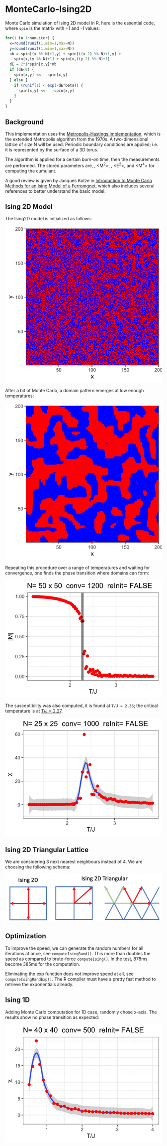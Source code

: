 # MonteCarlo-Ising2D
 Monte Carlo simulation of Ising 2D model in R, here is the essential code, where `spin` is the matrix with +1 and -1 values:

 ```R
 for(i in 1:num.iter) {
   x=round(runif(1,min=1,max=N))
   y=round(runif(1,min=1,max=N))
   nb = spin[(x %% N)+1,y] + spin[((x-2) %% N)+1,y] +
     spin[x,(y %% N)+1] + spin[x,((y-2) %% N)+1]
   dE = 2*J*spin[x,y]*nb
   if (dE<0) {
     spin[x,y] <<- -spin[x,y]
   } else {
     if (runif(1) < exp(-dE*beta)) {
       spin[x,y] <<-  -spin[x,y]
     }
   }
 }
 ```


## Background

This implementation uses the [Metropolis-Hastings Implementation](https://en.wikipedia.org/wiki/Metropolis%E2%80%93Hastings_algorithm), which is the extended Metropolis algorithm from the 1970s. A two-dimensional lattice of size N will be used. Periodic boundary conditions are applied; i.e. it is represented by the surface of a 3D torus. 

The algorithm is applied for a certain *burn-on* time, then the measurements are performed. The stored parameters are, <M>, <M<sup>2</sup>>, <E>, <E<sup>2</sup>>, and <M<sup>4</sup>> for computing the cumulant.

A good review is given by Jacques Kotze in [Introduction to Monte Carlo Methods for an Ising Model of a Ferromgnet](https://arxiv.org/pdf/0803.0217.pdf), which also includes several references to better understand the basic model. 


## Ising 2D Model

The Ising2D model is initialized as follows:

![200x200 random Ising matrix](images/Ising2D-200x200-Random.png)

After a bit of Monte Carlo, a domain pattern emerges at low enough temperatures:

![200x200 random Ising matrix](images/Ising2D-200x200-Domains.png)


Repeating this procedure over a range of temperatures and waiting for convergence, one finds the phase transition where domains can form:

![Ising 2D transition expected near 2.3](images/Ising2D-50x50-c1200.png)

The susceptibility was also computed, it is found at `T/J = 2.36`; the critical temperature is at [T/J = 2.27](https://en.wikipedia.org/wiki/Square-lattice_Ising_model).

![Susceptibility as a function of temperature shows Lambda Peak](images/Ising2D-25x25-c1000-Chi.png)


## Ising 2D Triangular Lattice

We are considering 3 next nearest neighbours instead of 4. We are choosing the following schema:

![triangular lattice](images/Ising2D-Model.png)



## Optimization

To improve the speed, we can generate the random numbers for all iterations at once, see `computeIsingRand()`. This more than doubles the speed as compared to brute-force `computeIsing()`. In the test, 878ms become 385ms for the computation.

Eliminating the exp function does not improve speed at all, see `computeIsingRandExp()`. The R compiler must have a pretty fast method to retrieve the exponentials already.

## Ising 1D

Adding Monte Carlo computation for 1D case, randomly chose x-axis. The results show no phase transition as expected:

![Ising 1D](images/Ising1D-40x40-c500-Chi.png)
